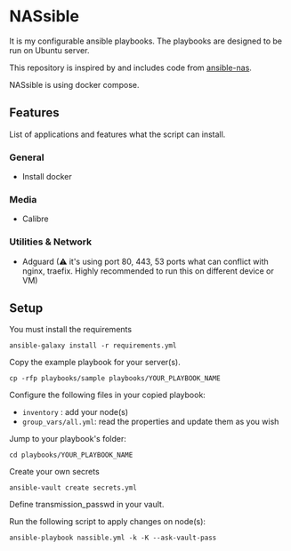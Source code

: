 # NASsible
It is my configurable ansible playbooks. The playbooks are designed to be run on Ubuntu server.

This repository is inspired by and includes code from [ansible-nas](https://github.com/davestephens/ansible-nas).

NASsible is using docker compose.

## Features
List of applications and features what the script can install.
### General
- Install docker
### Media
- Calibre
### Utilities & Network
- Adguard (⚠ it's using port 80, 443, 53 ports what can conflict with nginx, traefix. Highly recommended to run this on different device or VM) 


## Setup
You must install the requirements

```
ansible-galaxy install -r requirements.yml
```

Copy the example playbook for your server(s).
```
cp -rfp playbooks/sample playbooks/YOUR_PLAYBOOK_NAME
```

Configure the following files in your copied playbook:
- `inventory` : add your node(s)
- `group_vars/all.yml`: read the properties and update them as you wish

Jump to your playbook's folder:
```
cd playbooks/YOUR_PLAYBOOK_NAME
```

Create your own secrets
```
ansible-vault create secrets.yml
```

Define transmission_passwd in your vault.

Run the following script to apply changes on node(s):
```
ansible-playbook nassible.yml -k -K --ask-vault-pass
```